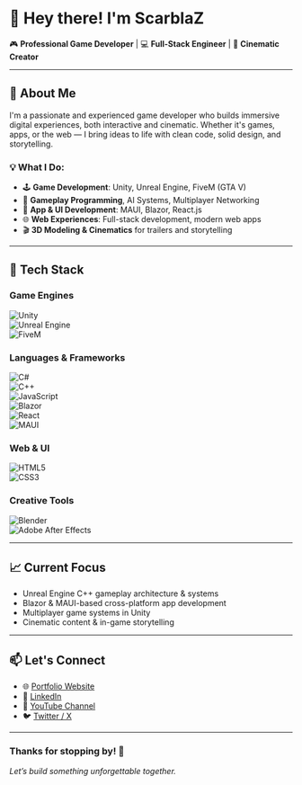 # 👋 Hey there! I'm ScarblaZ

🎮 **Professional Game Developer** | 💻 **Full-Stack Engineer** | 🎥 **Cinematic Creator**

---

## 🚀 About Me

I'm a passionate and experienced game developer who builds immersive digital experiences, both interactive and cinematic. Whether it's games, apps, or the web — I bring ideas to life with clean code, solid design, and storytelling.

### 💡 What I Do:
- 🕹 **Game Development**: Unity, Unreal Engine, FiveM (GTA V)
- 🧠 **Gameplay Programming**, AI Systems, Multiplayer Networking
- 📱 **App & UI Development**: MAUI, Blazor, React.js
- 🌐 **Web Experiences**: Full-stack development, modern web apps
- 🎬 **3D Modeling & Cinematics** for trailers and storytelling

---

## 🧰 Tech Stack

### **Game Engines**
![Unity](https://img.shields.io/badge/Unity-100000?style=for-the-badge&logo=unity&logoColor=white)  
![Unreal Engine](https://img.shields.io/badge/Unreal-0D1117?style=for-the-badge&logo=unrealengine&logoColor=white)  
![FiveM](https://img.shields.io/badge/FiveM-orange?style=for-the-badge&logo=fivem&logoColor=white)

### **Languages & Frameworks**
![C#](https://img.shields.io/badge/C%23-390099?style=for-the-badge&logo=c-sharp&logoColor=white)  
![C++](https://img.shields.io/badge/C++-00599C?style=for-the-badge&logo=c%2B%2B&logoColor=white)  
![JavaScript](https://img.shields.io/badge/JavaScript-F7DF1E?style=for-the-badge&logo=javascript&logoColor=black)  
![Blazor](https://img.shields.io/badge/Blazor-512BD4?style=for-the-badge&logo=blazor&logoColor=white)  
![React](https://img.shields.io/badge/React-20232A?style=for-the-badge&logo=react&logoColor=61DAFB)  
![MAUI](https://img.shields.io/badge/.NET%20MAUI-512BD4?style=for-the-badge&logo=dotnet&logoColor=white)

### **Web & UI**
![HTML5](https://img.shields.io/badge/HTML5-e34c26?style=for-the-badge&logo=html5&logoColor=white)  
![CSS3](https://img.shields.io/badge/CSS3-264de4?style=for-the-badge&logo=css3&logoColor=white)

### **Creative Tools**
![Blender](https://img.shields.io/badge/Blender-F5792A?style=for-the-badge&logo=blender&logoColor=white)  
![Adobe After Effects](https://img.shields.io/badge/After%20Effects-9999FF?style=for-the-badge&logo=adobeaftereffects&logoColor=white)

---

## 📈 Current Focus

- Unreal Engine C++ gameplay architecture & systems  
- Blazor & MAUI-based cross-platform app development  
- Multiplayer game systems in Unity  
- Cinematic content & in-game storytelling

---

## 📫 Let's Connect

- 🌐 [Portfolio Website](https://yourwebsite.com)
- 💼 [LinkedIn](https://linkedin.com/in/yourprofile)
- 🎥 [YouTube Channel](https://youtube.com/yourchannel)
- 🐦 [Twitter / X](https://twitter.com/yourhandle)

---

### Thanks for stopping by! 🚀  
*Let’s build something unforgettable together.*
